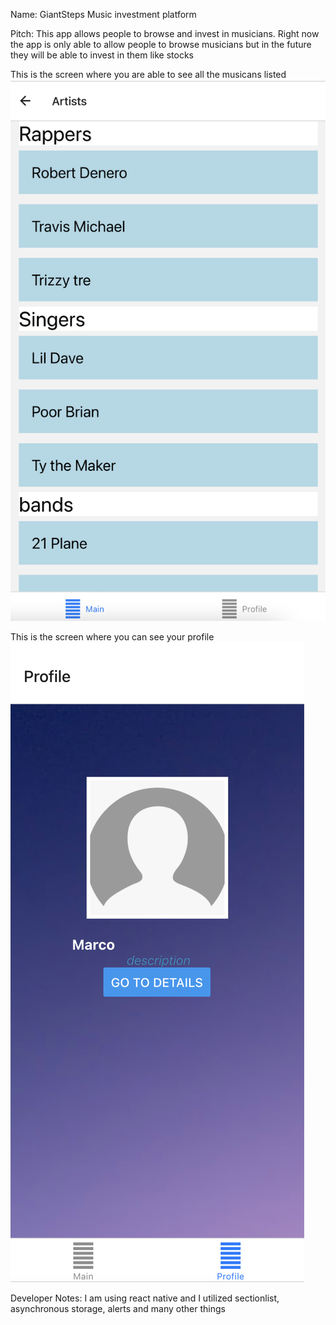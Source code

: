Name: GiantSteps Music investment platform

Pitch: 
This app allows people to browse and invest in musicians. Right now the app is only able to allow people to browse musicians but in the future they will be able to invest in them like stocks 

This is the screen where you are able to see all the musicans listed
![Screenshot](/Screenshots/ArtistsScreenSS.png)

This is the screen where you can see your profile
![Screenshot](/Screenshots/ProfileScreenSS.png)



Developer Notes:
I am using react native and I utilized sectionlist, asynchronous storage, alerts and many other things
